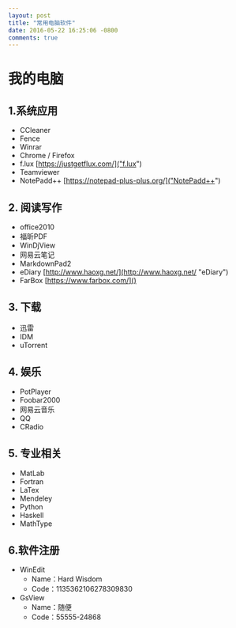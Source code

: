 ```yaml
---
layout: post
title: "常用电脑软件"
date: 2016-05-22 16:25:06 -0800
comments: true
---
```


# 我的电脑
## 1.系统应用
 + CCleaner
 + Fence
 + Winrar
 + Chrome / Firefox
 + f.lux [https://justgetflux.com/]("f.lux")
 + Teamviewer
 + NotePadd++ [https://notepad-plus-plus.org/]("NotePadd++")


## 2. 阅读写作
 + office2010
 + 福昕PDF
 + WinDjView
 + 网易云笔记
 + MarkdownPad2
 + eDiary [http://www.haoxg.net/](http://www.haoxg.net/ "eDiary")
 + FarBox [https://www.farbox.com/]()
 

## 3. 下载
 + 迅雷
 + IDM
 + uTorrent


## 4. 娱乐
 + PotPlayer
 + Foobar2000
 + 网易云音乐
 + QQ
 + CRadio


## 5. 专业相关
 + MatLab
 + Fortran
 + LaTex
 + Mendeley
 + Python
 + Haskell
 + MathType


## 6.软件注册
 + WinEdit
   + Name：Hard Wisdom
   + Code：1135362106278309830 
 + GsView
   + Name：随便
   + Code：55555-24868